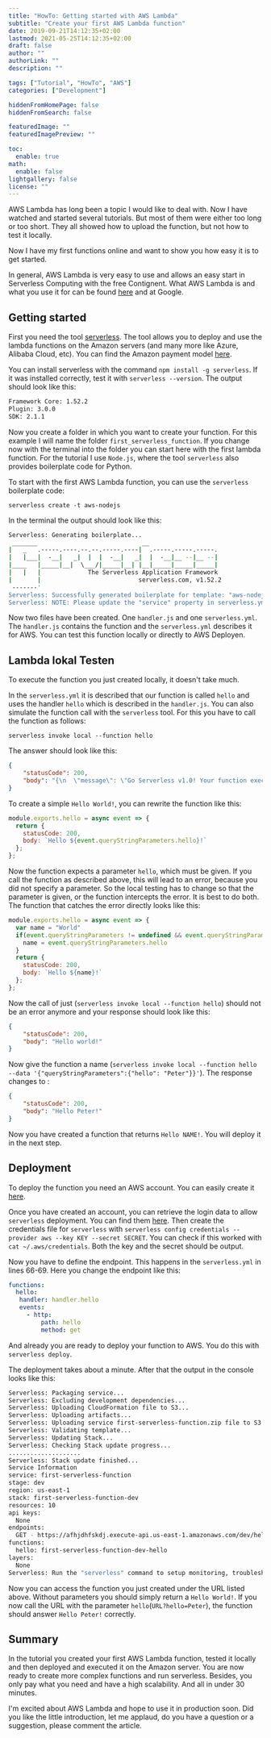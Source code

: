 ```yaml
---
title: "HowTo: Getting started with AWS Lambda"
subtitle: "Create your first AWS Lambda function"
date: 2019-09-21T14:12:35+02:00
lastmod: 2021-05-25T14:12:35+02:00
draft: false
author: ""
authorLink: ""
description: ""

tags: ["Tutorial", "HowTo", "AWS"]
categories: ["Development"]

hiddenFromHomePage: false
hiddenFromSearch: false

featuredImage: ""
featuredImagePreview: ""

toc:
  enable: true
math:
  enable: false
lightgallery: false
license: ""
---
```

AWS Lambda has long been a topic I would like to deal with. Now I have watched and started several tutorials. But most of them were either too long or too short. They all showed how to upload the function, but not how to test it locally.

<!--more-->

Now I have my first functions online and want to show you how easy it is to get started.

In general, AWS Lambda is very easy to use and allows an easy start in Serverless Computing with the free Contignent. What AWS Lambda is and what you use it for can be found [here](https://aws.amazon.com/de/serverless/videos/video-lambda-intro/) and at Google.

## Getting started

First you need the tool [serverless](https://github.com/serverless/serverless). The tool allows you to deploy and use the lambda functions on the Amazon servers (and many more like Azure, Alibaba Cloud, etc). You can find the Amazon payment model [here](https://aws.amazon.com/de/lambda/pricing/).

You can install serverless with the command `npm install -g serverless`. If it was installed correctly, test it with `serverless --version`. The output should look like this:

```sh
Framework Core: 1.52.2
Plugin: 3.0.0
SDK: 2.1.1
```

Now you create a folder in which you want to create your function. For this example I will name the folder `first_serverless_function`. If you change now with the terminal into the folder you can start here with the first lambda function. For the tutorial I use `Node.js`, where the tool `serverless` also provides boilerplate code for Python.

To start with the first AWS Lambda function, you can use the `serverless` boilerplate code:

`serverless create -t aws-nodejs`

In the terminal the output should look like this:

```sh
Serverless: Generating boilerplate...
 _______                             __
|   _   .-----.----.--.--.-----.----|  .-----.-----.-----.
|   |___|  -__|   _|  |  |  -__|   _|  |  -__|__ --|__ --|
|____   |_____|__|  \___/|_____|__| |__|_____|_____|_____|
|   |   |             The Serverless Application Framework
|       |                           serverless.com, v1.52.2
 -------'
Serverless: Successfully generated boilerplate for template: "aws-nodejs"
Serverless: NOTE: Please update the "service" property in serverless.yml with your service name
```

Now two files have been created. One `handler.js` and one `serverless.yml`. The `handler.js` contains the function and the `serverless.yml` describes it for AWS. You can test this function locally or directly to AWS Deployen.

## Lambda lokal Testen

To execute the function you just created locally, it doesn't take much.

In the `serverless.yml` it is described that our function is called `hello` and uses the handler `hello` which is described in the `handler.js`. You can also simulate the function call with the `serverless` tool. For this you have to call the function as follows:

`serverless invoke local --function hello`

The answer should look like this:

```json
{
    "statusCode": 200,
    "body": "{\n  \"message\": \"Go Serverless v1.0! Your function executed successfully!\",\n  \"input\": \"\"\n}"
}
```

To create a simple `Hello World!`, you can rewrite the function like this:

```js
module.exports.hello = async event => {
  return {
    statusCode: 200,
    body: `Hello ${event.queryStringParameters.hello}!`
  };
};
```

Now the function expects a parameter `hello`, which must be given. If you call the function as described above, this will lead to an error, because you did not specify a parameter. So the local testing has to change so that the parameter is given, or the function intercepts the error. It is best to do both. The function that catches the error directly looks like this:

```js
module.exports.hello = async event => {
  var name = "World"
  if(event.queryStringParameters != undefined && event.queryStringParameters.hello != undefined) {
    name = event.queryStringParameters.hello
  }
  return {
    statusCode: 200,
    body: `Hello ${name}!`
  };
};
```

Now the call of just (`serverless invoke local --function hello`) should not be an error anymore and your response should look like this:

```json
{
    "statusCode": 200,
    "body": "Hello world!"
}
```

Now give the function a name (`serverless invoke local --function hello --data '{"queryStringParameters":{"hello": "Peter"}}'`). The response changes to :

```json
{
    "statusCode": 200,
    "body": "Hello Peter!"
}
```

Now you have created a function that returns `Hello NAME!`. You will deploy it in the next step.

## Deployment

To deploy the function you need an AWS account. You can easily create it [here](https://aws.amazon.com/de/account/).

Once you have created an account, you can retrieve the login data to allow `serverless` deployment. You can find them [here](https://console.aws.amazon.com/iam/home?region=us-east-1#/security_credentials). Then create the credentials file for `serverless` with `serverless config credentials --provider aws --key KEY --secret SECRET`. You can check if this worked with `cat ~/.aws/credentials`. Both the key and the secret should be output.

Now you have to define the endpoint. This happens in the `serverless.yml` in lines 66-69. Here you change the endpoint like this:

```yaml
functions:
  hello:
   handler: handler.hello
   events:
     - http:
         path: hello
         method: get
```

And already you are ready to deploy your function to AWS. You do this with `serverless deploy`.

The deployment takes about a minute. After that the output in the console looks like this:

```sh
Serverless: Packaging service...
Serverless: Excluding development dependencies...
Serverless: Uploading CloudFormation file to S3...
Serverless: Uploading artifacts...
Serverless: Uploading service first-serverless-function.zip file to S3 (313 B)...
Serverless: Validating template...
Serverless: Updating Stack...
Serverless: Checking Stack update progress...
....................
Serverless: Stack update finished...
Service Information
service: first-serverless-function
stage: dev
region: us-east-1
stack: first-serverless-function-dev
resources: 10
api keys:
  None
endpoints:
  GET - https://afhjdhfskdj.execute-api.us-east-1.amazonaws.com/dev/hello
functions:
  hello: first-serverless-function-dev-hello
layers:
  None
Serverless: Run the "serverless" command to setup monitoring, troubleshooting and testing.
```

Now you can access the function you just created under the URL listed above. Without parameters you should simply return a `Hello World!`. If you now call the URL with the parameter `hello`(`URL?hello=Peter`), the function should answer `Hello Peter!` correctly.

## Summary

In the tutorial you created your first AWS Lambda function, tested it locally and then deployed and executed it on the Amazon server. You are now ready to create more complex functions and run serverless. Besides, you only pay what you need and have a high scalability. And all in under 30 minutes.

I'm excited about AWS Lambda and hope to use it in production soon. Did you like the little introduction, let me applaud, do you have a question or a suggestion, please comment the article.
